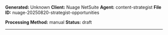 

**Generated:** Unknown
**Client:** Nuage NetSuite
**Agent:** content-strategist
**File ID:** nuage-20250820-strategist-opportunities

**Processing Method:** manual
**Status:** draft

---